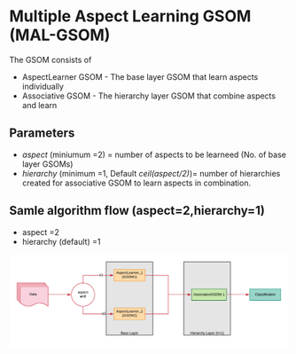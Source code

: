 # Multiple Aspect Learning GSOM (MAL-GSOM)

The GSOM consists of
* AspectLearner GSOM - The base layer GSOM that learn aspects individually
* Associative GSOM - The hierarchy layer GSOM that combine aspects and learn

Parameters
---
* *aspect* (miniumum =2) = number of aspects to be learneed (No. of base layer GSOMs)
* *hierarchy* (minimum =1, Default *ceil(aspect/2)*)= number of hierarchies created for associative GSOM to learn aspects in combination.

Samle algorithm flow (aspect=2,hierarchy=1)
---
* aspect =2
* hierarchy (default) =1

![sample_algorithm](https://github.com/VivekVinushanth/Parallel-GSOM/blob/master/Diagrams/MAL-GSOM.png)
